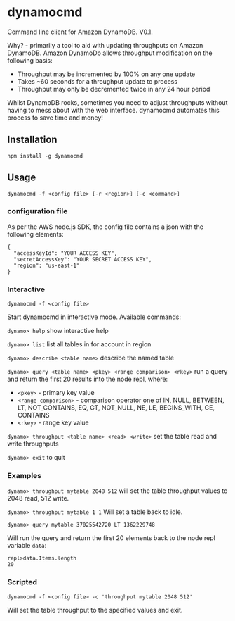 dynamocmd
==========
Command line client for Amazon DynamoDB. V0.1. 

Why? - primarily a tool to aid with updating throughputs on Amazon DynamoDB. Amazon DynamoDb allows throughput modification on the following basis:

* Throughput may be incremented by 100% on any one update
* Takes ~60 seconds for a throughput update to process
* Throughput may only be decremented twice in any 24 hour period

Whilst DynamoDB rocks, sometimes you need to adjust throughputs without having to mess about with the web interface. dynamocmd automates this process to save time and money!

## Installation

	npm install -g dynamocmd

## Usage

	dynamocmd -f <config file> [-r <region>] [-c <command>]

### configuration file

As per the AWS node.js SDK, the config file contains a json with the following elements:

	{
	  "accessKeyId": "YOUR ACCESS KEY", 
	  "secretAccessKey": "YOUR SECRET ACCESS KEY", 
	  "region": "us-east-1"
	}

### Interactive

	dynamocmd -f <config file>
	
Start dynamocmd in interactive mode. Available commands:

`dynamo> help` show interactive help

`dynamo> list` list all tables in for account in region

`dynamo> describe <table name>` describe the named table

`dynamo> query <table name> <pkey> <range comparison> <rkey>` run a query and return the first 20 results into the node repl, where:

* `<pkey>` - primary key value
* `<range comparison>` - comparison operator one of IN, NULL, BETWEEN, LT, NOT_CONTAINS, EQ, GT, NOT_NULL, NE, LE, BEGINS_WITH, GE, CONTAINS
* `<rkey>` - range key value

`dynamo> throughput <table name> <read> <write>` set the table read and write throughputs

`dynamo> exit` to quit

### Examples

`dynamo> throughput mytable 2048 512` will set the table throughput values to 2048 read, 512 write.

`dynamo> throughput mytable 1 1` Will set a table back to idle.

`dynamo> query mytable 37025542720 LT 1362229748`

Will run the query and return the first 20 elements back to the node repl variable `data`:

	repl>data.Items.length
 	20

### Scripted

	dynamocmd -f <config file> -c 'throughput mytable 2048 512' 

Will set the table throughput to the specified values and exit.



